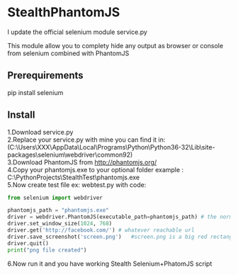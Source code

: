 # StealthPhantomJS
I update the official selenium module service.py 

This module allow you to complety hide any output as browser or console from selenium combined with PhantomJS

## Prerequirements<br/>
pip install selenium


## Install
1.Download service.py <br/>
2.Replace your service.py with mine you can find it in: <br />
(C:\Users\XXX\AppData\Local\Programs\Python\Python36-32\Lib\site-packages\selenium\webdriver\common92\)<br/>
3.Download PhantomJS from http://phantomjs.org/ <br/>
4.Copy your phantomjs.exe to your optional folder example : C:\PythonProjects\StealthTest\phantomjs.exe<br/>
5.Now create test file ex: webtest.py with code:<br/>

```python
from selenium import webdriver

phantomjs_path = "phantomjs.exe"
driver = webdriver.PhantomJS(executable_path=phantomjs_path) # the normal SE phantomjs binding
driver.set_window_size(1024, 768)
driver.get('http://facebook.com/') # whatever reachable url
driver.save_screenshot('screen.png')   #screen.png is a big red rectangle :)
driver.quit()
print("png file created")
```

6.Now run it and you have working Stealth Selenium+PhatomJS script
